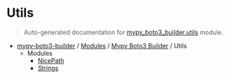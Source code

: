 # Utils

> Auto-generated documentation for [mypy_boto3_builder.utils](https://github.com/vemel/mypy_boto3_builder/blob/master/mypy_boto3_builder/utils/__init__.py) module.

- [mypy-boto3-builder](../../README.md#mypy_boto3_builder) / [Modules](../../MODULES.md#mypy-boto3-builder-modules) / [Mypy Boto3 Builder](../index.md#mypy-boto3-builder) / Utils
    - Modules
        - [NicePath](nice_path.md#nicepath)
        - [Strings](strings.md#strings)
